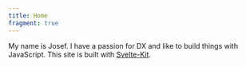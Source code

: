 ```yaml
---
title: Home
fragment: true
---
```


My name is Josef. I have a passion for DX and like to build things with JavaScript. This site is built with [Svelte-Kit](https://kit.svelte.dev/).
